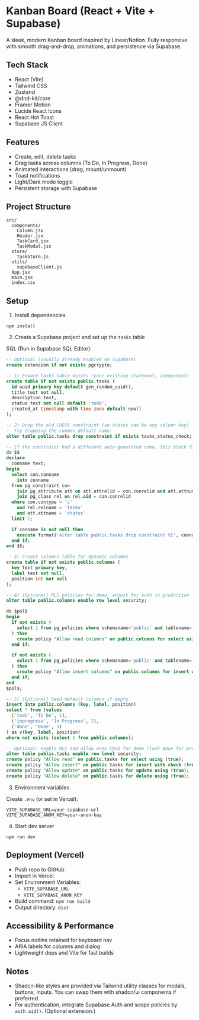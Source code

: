 # Kanban Board (React + Vite + Supabase)

A sleek, modern Kanban board inspired by Linear/Notion. Fully responsive with smooth drag-and-drop, animations, and persistence via Supabase.

## Tech Stack
- React (Vite)
- Tailwind CSS
- Zustand
- @dnd-kit/core
- Framer Motion
- Lucide React Icons
- React Hot Toast
- Supabase JS Client

## Features
- Create, edit, delete tasks
- Drag tasks across columns (To Do, In Progress, Done)
- Animated interactions (drag, mount/unmount)
- Toast notifications
- Light/Dark mode toggle
- Persistent storage with Supabase

## Project Structure
```
src/
  components/
    Column.jsx
    Header.jsx
    TaskCard.jsx
    TaskModal.jsx
  store/
    taskStore.js
  utils/
    supabaseClient.js
  App.jsx
  main.jsx
  index.css
```

## Setup

1) Install dependencies
```
npm install
```

2) Create a Supabase project and set up the `tasks` table

SQL (Run in Supabase SQL Editor):
```sql
-- Optional (usually already enabled on Supabase)
create extension if not exists pgcrypto;

-- 1) Ensure tasks table exists (your existing statement, idempotent)
create table if not exists public.tasks (
  id uuid primary key default gen_random_uuid(),
  title text not null,
  description text,
  status text not null default 'todo',
  created_at timestamp with time zone default now()
);

-- 2) Drop the old CHECK constraint (so status can be any column key)
-- Try dropping the common default name:
alter table public.tasks drop constraint if exists tasks_status_check;

-- If the constraint had a different auto-generated name, this block finds and drops any CHECK on 'status'
do $$
declare
  conname text;
begin
  select con.conname
    into conname
  from pg_constraint con
    join pg_attribute att on att.attrelid = con.conrelid and att.attnum = any(con.conkey)
    join pg_class rel on rel.oid = con.conrelid
  where con.contype = 'c'
    and rel.relname = 'tasks'
    and att.attname = 'status'
  limit 1;

  if conname is not null then
    execute format('alter table public.tasks drop constraint %I', conname);
  end if;
end $$;

-- 3) Create columns table for dynamic columns
create table if not exists public.columns (
  key text primary key,
  label text not null,
  position int not null
);

-- 4) (Optional) RLS policies for demo; adjust for auth in production
alter table public.columns enable row level security;

do $pol$
begin
  if not exists (
    select 1 from pg_policies where schemaname='public' and tablename='columns' and policyname='Allow read columns'
  ) then
    create policy "Allow read columns" on public.columns for select using (true);
  end if;

  if not exists (
    select 1 from pg_policies where schemaname='public' and tablename='columns' and policyname='Allow insert columns'
  ) then
    create policy "Allow insert columns" on public.columns for insert with check (true);
  end if;
end
$pol$;

-- 5) (Optional) Seed default columns if empty
insert into public.columns (key, label, position)
select * from (values
  ('todo', 'To Do', 1),
  ('inprogress', 'In Progress', 2),
  ('done', 'Done', 3)
) as v(key, label, position)
where not exists (select 1 from public.columns);

-- Optional: enable RLS and allow anon CRUD for demo (lock down for production)
alter table public.tasks enable row level security;
create policy "Allow read" on public.tasks for select using (true);
create policy "Allow insert" on public.tasks for insert with check (true);
create policy "Allow update" on public.tasks for update using (true);
create policy "Allow delete" on public.tasks for delete using (true);
```

3) Environment variables

Create `.env` (or set in Vercel):
```
VITE_SUPABASE_URL=your-supabase-url
VITE_SUPABASE_ANON_KEY=your-anon-key
```

4) Start dev server
```
npm run dev
```

## Deployment (Vercel)
- Push repo to GitHub
- Import in Vercel
- Set Environment Variables:
  - `VITE_SUPABASE_URL`
  - `VITE_SUPABASE_ANON_KEY`
- Build command: `npm run build`
- Output directory: `dist`

## Accessibility & Performance
- Focus outline retained for keyboard nav
- ARIA labels for columns and dialog
- Lightweight deps and Vite for fast builds

## Notes
- Shadcn-like styles are provided via Tailwind utility classes for modals, buttons, inputs. You can swap them with shadcn/ui components if preferred.
- For authentication, integrate Supabase Auth and scope policies by `auth.uid()`. (Optional extension.)
